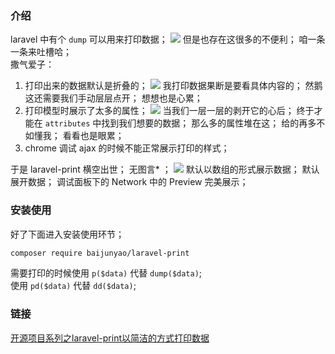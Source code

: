 ### 介绍
laravel 中有个 `dump` 可以用来打印数据；
![](https://baijunyao.com/uploads/article/20180513/5af85d1c7c9c7.jpg)
但是也存在这很多的不便利；
咱一条一条来吐槽哈；  
撒气爱子：  
1. 打印出来的数据默认是折叠的；
![](https://baijunyao.com/uploads/article/20180513/5af85d2738091.jpg)
我打印数据果断是要看具体内容的；
然鹅这还需要我们手动层层点开；
想想也是心累；
2. 打印模型时展示了太多的属性；
![](https://baijunyao.com/uploads/article/20180513/5af85d30bec33.jpg)
当我们一层一层的剥开它的心后；
终于才能在 `attributes` 中找到我们想要的数据；
那么多的属性堆在这；
给的再多不如懂我；
看看也是眼累； 
3. chrome 调试 ajax 的时候不能正常展示打印的样式；  

于是 laravel-print 横空出世；
无图言* ；
![](https://baijunyao.com/uploads/article/20180513/5af85d39b420a.jpg)
默认以数组的形式展示数据；
默认展开数据；
调试面板下的 Network 中的 Preview 完美展示；

### 安装使用
好了下面进入安装使用环节；
```bash
composer require baijunyao/laravel-print
```
需要打印的时候使用 `p($data)` 代替 `dump($data)`;  
使用 `pd($data)` 代替 `dd($data)`;

### 链接
[开源项目系列之laravel-print以简洁的方式打印数据](https://baijunyao.com/article/152)
